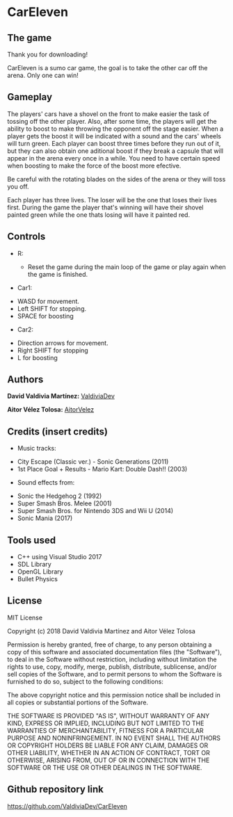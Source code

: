 ﻿# CarEleven

## The game

Thank you for downloading!

CarEleven is a sumo car game, the goal is to take the other car off the arena. Only one can win!

## Gameplay

The players' cars have a shovel on the front to make easier the task of tossing off the other player. Also, after some time, the players will get
the ability to boost to make throwing the opponent off the stage easier. When a player gets the boost it will be indicated with a sound 
and the cars' wheels will turn green. Each player can boost three times before they run out of it, but they can also
obtain one aditional boost if they break a capsule that will appear in the arena every once in a while.
You need to have certain speed when boosting to make the force of the boost more efective.

Be careful with the rotating blades on the sides of the arena or they will toss you off.

Each player has three lives. The loser will be the one that loses their lives first. During the game the player that's winning will have
their shovel painted green while the one thats losing will have it painted red.

## Controls

* R: 
  - Reset the game during the main loop of the game or play again when the game is finished.

* Car1: 
 - WASD for movement.
 - Left SHIFT for stopping.
 - SPACE for boosting 

* Car2: 
 - Direction arrows for movement.
 - Right SHIFT for stopping
 - L for boosting

## Authors 

**David Valdivia Martínez:** [ValdiviaDev](https://github.com/ValdiviaDev)

**Aitor Vélez Tolosa:** [AitorVelez](https://github.com/AitorVelez)
 
## Credits (insert credits)

* Music tracks:
 - City Escape (Classic ver.) - Sonic Generations (2011)
 - 1st Place Goal + Results - Mario Kart: Double Dash!! (2003)

* Sound effects from:
 - Sonic the Hedgehog 2 (1992)
 - Super Smash Bros. Melee (2001)
 - Super Smash Bros. for Nintendo 3DS and Wii U (2014)
 - Sonic Mania (2017)

## Tools used

* C++ using Visual Studio 2017
* SDL Library
* OpenGL Library
* Bullet Physics

## License

MIT License

Copyright (c) 2018 David Valdivia Martínez and Aitor Vélez Tolosa

Permission is hereby granted, free of charge, to any person obtaining a copy
of this software and associated documentation files (the "Software"), to deal
in the Software without restriction, including without limitation the rights
to use, copy, modify, merge, publish, distribute, sublicense, and/or sell
copies of the Software, and to permit persons to whom the Software is
furnished to do so, subject to the following conditions:

The above copyright notice and this permission notice shall be included in all
copies or substantial portions of the Software.

THE SOFTWARE IS PROVIDED "AS IS", WITHOUT WARRANTY OF ANY KIND, EXPRESS OR
IMPLIED, INCLUDING BUT NOT LIMITED TO THE WARRANTIES OF MERCHANTABILITY,
FITNESS FOR A PARTICULAR PURPOSE AND NONINFRINGEMENT. IN NO EVENT SHALL THE
AUTHORS OR COPYRIGHT HOLDERS BE LIABLE FOR ANY CLAIM, DAMAGES OR OTHER
LIABILITY, WHETHER IN AN ACTION OF CONTRACT, TORT OR OTHERWISE, ARISING FROM,
OUT OF OR IN CONNECTION WITH THE SOFTWARE OR THE USE OR OTHER DEALINGS IN THE
SOFTWARE.

## Github repository link

https://github.com/ValdiviaDev/CarEleven
